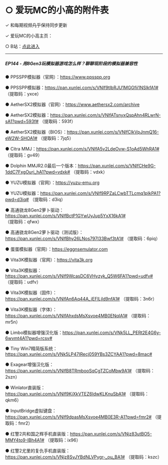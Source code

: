 # ○ 爱玩MC的小高的附件表

✓ 和每期视频<del>几乎</del>保持同步更新

✓ 爱玩MC的小高主页：

○ B站：[点此进入](https://space.bilibili.com/1961400019)

<HR>

##### **EP144 - 用8Gen3玩模拟器游戏怎么样？聊聊现阶段的模拟器兼容性**
● PPSSPP模拟器（官网）：https://www.ppsspp.org

● PPSSPP模拟器：https://pan.xunlei.com/s/VNlf9tlbRJU1MGGfii1NSlkfA1#  （提取码：yxce）

● AetherSX2模拟器（官网）：https://www.aethersx2.com/archive

● AetherSX2模拟器：https://pan.xunlei.com/s/VNlfATsnyxQspAhn4RLwrN-sA1?pwd=593f#  （提取码：593f）

● AetherSX2模拟器（BIOS）：https://pan.xunlei.com/s/VNlfClkVpJnmQ16-eW2W-SHOA1#  （提取码：7jq5）

● Citra MMJ：https://pan.xunlei.com/s/VNlfA5v2LdeOvw-S1oAd5WhRA1#  （提取码：gv49）

● Dolphin MMJR2.0最后一个版本：https://pan.xunlei.com/s/VNlfCHe9G-1ddC7FxgOurj_hA1?pwd=vdxk#  （提取码：vdxk）

● YUZU模拟器（官网）：https://yuzu-emu.org

● YUZU模拟器：https://pan.xunlei.com/s/VNlf9RPZaLCwbTTLcmq1pIkPA1?pwd=d3iq#  （提取码：d3iq）

● 高通骁龙8Gen2萝卜驱动：https://pan.xunlei.com/s/VNlfBctP1GYwUyJup5YxX16kA1#  （提取码：qfwx）

● 高通骁龙8Gen2萝卜驱动（测试版）：https://pan.xunlei.com/s/VNlfBhy26LNos797l33Bwf3tA1#  （提取码：6piq）

● 蛋蛋模拟器（官网）：https://eggnsemulator.com

● Vita3K模拟器（官网）：https://vita3k.org

● Vita3K模拟器：https://pan.xunlei.com/s/VNlf9WcasDC6VHyzyk_Q5W6FA1?pwd=udfv#  （提取码：udfv）

● Vita3K模拟器（固件）：https://pan.xunlei.com/s/VNlfAn6Aq44A_jEFlLjld9nfA1#  （提取码：3n6r）

● Vita3K模拟器（字体）：https://pan.xunlei.com/s/VNlfAhxdsMsXsvoe4MB0ENqIA1#  （提取码：mr5n）

● Limbo模拟器增强汉化版：https://pan.xunlei.com/s/VNk5LL_PERt2E4G6y-6wvmt4A1?pwd=rcsv#

● Tiny Win7精简版系统：https://pan.xunlei.com/s/VNk5LP47IRecj059YBs3ZCYAA1?pwd=8mac#

● Exagear增强汉化版：https://pan.xunlei.com/s/VNlfB8TRmbooSqCgTZCoMbw9A1#  （提取码：2szn）

● Winlator直装版：https://pan.xunlei.com/s/VNlf9KiXkVTEZ6IdwKLKnuSbA1#  （提取码：qkm6）

● InputBridge虚拟键盘：https://pan.xunlei.com/s/VNlf9dpasMsXsvoe4MB0E3R-A1?pwd=fmr2#  （提取码：fmr2）

● 红警2共和国之辉手机直装版：https://pan.xunlei.com/s/VNjz83utBO5-MMY4to9-IBh4A1#
 （提取码：ix96）

● 红警2尤里的复仇手机直装版：https://pan.xunlei.com/s/VNjz8SyJYBdNLVPygr-_ou_BA1#
 （提取码：kszc）
